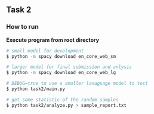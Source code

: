 ## Task 2

### How to run

**Execute program from root directory**

```sh
# small model for development
$ python -m spacy download en_core_web_sm

# larger model for final submission and anlysis
$ python -m spacy download en_core_web_lg

# DEBUG=true to use a smaller lanaguage model to test
$ python task2/main.py

# get some statistic of the random samples
$ python task2/analyze.py > sample_report.txt
```
